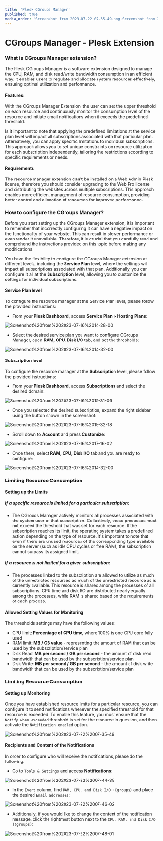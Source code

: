 ```yaml
---
title: 'Plesk CGroups Manager'
published: true
media_order: 'Screenshot from 2023-07-22 07-35-49.png,Screenshot from 2023-07-22 07-44-35.png,Screenshot from 2023-07-22 07-46-02.png,Screenshot from 2023-07-22 07-48-01.png,Screenshot from 2023-07-16 14-28-00.png,Screenshot from 2023-07-16 14-32-00.png,Screenshot from 2023-07-16 15-31-06.png,Screenshot from 2023-07-16 15-32-18.jpg,Screenshot from 2023-07-16 17-16-02.png'
---
```


# CGroups Manager - Plesk Extension

### What is CGroups Manager extension?

The Plesk CGroups Manager is a software extension designed to manage the CPU, RAM, and disk read/write bandwidth consumption in an efficient way. It enables users to regulate and allocate system resources effectively, ensuring optimal utilization and performance.

#### Features:

With the CGroups Manager Extension, the user can set the upper threshold on each resource and continuously monitor the consumption level of the resource and initiate email notifications when it exceeds the predefined threshold. 

Is it important to note that applying the predefined limitations at the service plan level will impact all subscriptions associated with that particular plan. Alternatively, you can apply specific limitations to individual subscriptions. This approach allows you to set unique constraints on resource utilization for each subscription independently, tailoring the restrictions according to specific requirements or needs.

#### Requirements

The resource manager extension **can't** be installed on a Web Admin Plesk license, therefore you should consider upgrading to the Web Pro license and distributing the websites across multiple subscriptions. This approach enables more efficient management of resource consumption, providing better control and allocation of resources for improved performance.

### How to configure the CGroups Manager?

Before you start setting up the CGroups Manager extension, it is important to remember that incorrectly configuring it can have a negative impact on the functionality of your website. This can result in slower performance or even render it unavailable. Therefore, it is crucial that you carefully read and comprehend the instructions provided on this topic before making any modifications.

You have the flexibility to configure the CGroups Manager extension at different levels, including the **Service Plan** level, where the settings will impact all subscriptions associated with that plan. Additionally, you can configure it all at the **Subscription** level, allowing you to customize the settings for individual subscriptions.

#### Service Plan level

To configure the resource manager at the Service Plan level, please follow the provided instructions:

* From your **Plesk Dashboard**, access **Service Plan > Hosting Plans**:

![Screenshot%20from%202023-07-16%2014-28-00](Screenshot%20from%202023-07-16%2014-28-00.png "Screenshot%20from%202023-07-16%2014-28-00")

* Select the desired service plan you want to configure CGroups Manager, open **RAM, CPU, Disk I/O** tab, and set the thresholds:

![Screenshot%20from%202023-07-16%2014-32-00](Screenshot%20from%202023-07-16%2014-32-00.png "Screenshot%20from%202023-07-16%2014-32-00")

#### Subscription level

To configure the resource manager at the **Subscription** level, please follow the provided instructions:

* From your **Plesk Dashboard**, access **Subscriptions** and select the desired domain:

![Screenshot%20from%202023-07-16%2015-31-06](Screenshot%20from%202023-07-16%2015-31-06.png "Screenshot%20from%202023-07-16%2015-31-06")

* Once you selected the desired subscription, expand the right sidebar using the button shown in the screenshot:

![Screenshot%20from%202023-07-16%2015-32-18](Screenshot%20from%202023-07-16%2015-32-18.jpg "Screenshot%20from%202023-07-16%2015-32-18")

* Scroll down to **Account** and press **Customize**:

![Screenshot%20from%202023-07-16%2017-16-02](Screenshot%20from%202023-07-16%2017-16-02.png "Screenshot%20from%202023-07-16%2017-16-02")

* Once there, select **RAM, CPU, Disk I/O** tab and you are ready to configure: 

![Screenshot%20from%202023-07-16%2014-32-00](Screenshot%20from%202023-07-16%2014-32-00.png "Screenshot%20from%202023-07-16%2014-32-00")

### Limiting Resource Consumption

#### Setting up the Limits



##### If a specific resource is limited for a particular subscription:
##### 

* The CGrouos Manager actively monitors all processes associated with the system user of that subscription. Collectively, these processes must not exceed the threshold that was set for each resource. If the subscription reaches its limit, the operating system takes a predefined action depending on the type of resource. It's important to note that even if there are unused resources of the corresponding type available on the server (such as idle CPU cycles or free RAM), the subscription cannot surpass its assigned limit.


##### If a resource is not limited for a given subscription:
##### 

* The processes linked to the subscription are allowed to utilize as much of the unrestricted resources as much of the unrestricted resource as is currently available. This resource is shared among the processes of all subscriptions. CPU time and disk I/O are distributed nearly equally among the processes, while RAM is shared based on the requirements of each process.


#### Allowed Setting Values for Monitoring

The thresholds settings may have the following values:

* CPU limit: **Percentage of CPU time**, where 100% is one CPU core fully used
* RAM limit: **MB / GB value** - representing the amount of RAM that can be used by the subscription/service plan
* Disk Read: **MB per second / GB per second** - the amount of disk read bandwidth that can be used by the subscription/service plan
* Disk Write: **MB per second / GB per second** - the amount of disk write bandwidth that can be used by the subscription/service plan

### Limiting Resource Consumption

#### Setting up Monitoring

Once you have established resource limits for a particular resource, you can configure it to send notifications whenever the specified threshold for that resource is exceeded. To enable this feature, you must ensure that the `Notify when exceeded` threshold is set for the resource in question, and then activate the `Notification enabled` option.

![Screenshot%20from%202023-07-22%2007-35-49](Screenshot%20from%202023-07-22%2007-35-49.png "Screenshot%20from%202023-07-22%2007-35-49")

#### Recipients and Content of the Notifications

In order to configure who will receive the notifications, please do the following:

* Go to `Tools & Settings` and access **Notifications**:

![Screenshot%20from%202023-07-22%2007-44-35](Screenshot%20from%202023-07-22%2007-44-35.png "Screenshot%20from%202023-07-22%2007-44-35")

* In the `Event` column, find `RAM, CPU, and Disk I/O (Cgroups)` and place the desired `Email addresses`:

![Screenshot%20from%202023-07-22%2007-46-02](Screenshot%20from%202023-07-22%2007-46-02.png "Screenshot%20from%202023-07-22%2007-46-02")

* Additionally, if you would like to change the content of the notification message, click the rightmost button next to the `CPU, RAM, and Disk I/O (Cgroups)`:

![Screenshot%20from%202023-07-22%2007-48-01](Screenshot%20from%202023-07-22%2007-48-01.png "Screenshot%20from%202023-07-22%2007-48-01")






